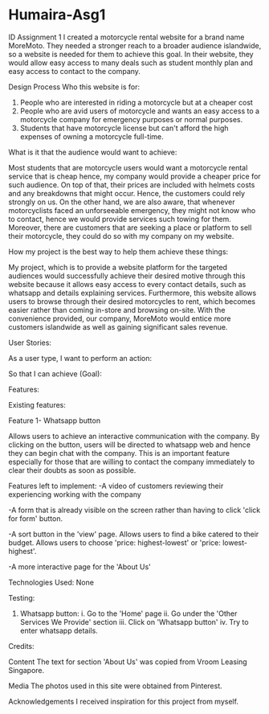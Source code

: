 # Humaira-Asg1
ID Assignment 1
I created a motorcycle rental website for a brand name MoreMoto. They needed a stronger reach to a broader audience islandwide, so a website is needed for them to achieve this goal. In their website, they would allow easy access to many deals such as student monthly plan and easy access to contact to the company.

Design Process
Who this website is for: 
1. People who are interested in riding a motorcycle but at a cheaper cost
2. People who are avid users of motorcycle and wants an easy access to a motorcycle company for emergency purposes or normal purposes.
3. Students that have motorcycle license but can't afford the high expenses of owning a motorcycle full-time.

What is it that the audience would want to achieve:

Most students that are motorcycle users would want a motorcycle rental service that is cheap hence, my company would provide a cheaper price for such audience. On top of that, their prices are included with helmets costs and any breakdowns that might occur. Hence, the customers could rely strongly on us.
On the other hand, we are also aware, that whenever motorcyclists faced an unforseeable emergency, they might not know who to contact, hence we would provide services such towing for them. 
Moreover, there are customers that are seeking a place or platform to sell their motorcycle, they could do so with my company on my website.

How my project is the best way to help them achieve these things:

My project, which is to provide a website platform for the targeted audiences would successfully achieve their desired motive through this website because it allows easy access to every contact details, such as whatsapp and details explaining services. Furthermore, this website allows users to browse through their desired motorcycles to rent, which becomes easier rather than coming in-store and browsing on-site. With the convenience provided, our company, MoreMoto would entice more customers islandwide as well as gaining significant sales revenue.


User Stories:

As a user type, I want to perform an action: 

So that I can achieve (Goal):


Features:

Existing features:

Feature 1- Whatsapp button

Allows users to achieve an interactive communication with the company. By clicking on the button, users will be directed to whatsapp web and hence they can begin chat with the company. This is an important feature especially for those that are willing to contact the company immediately to clear their doubts as soon as possible.

Features left to implement:
-A video of customers reviewing their experiencing working with the company


-A form that is already visible on the screen rather than having to click 'click for form' button.


-A sort button in the 'view' page. Allows users to find a bike catered to their budget. Allows users to choose 'price: highest-lowest' or 'price: lowest-highest'.


-A more interactive page for the 'About Us'


Technologies Used:
None

Testing:

1. Whatsapp button:
   i. Go to the 'Home' page
   ii. Go under the 'Other Services We Provide' section
   iii. Click on 'Whatsapp button'
   iv. Try to enter whatsapp details.


Credits:


Content
The text for section 'About Us' was copied from Vroom Leasing Singapore.

Media
The photos used in this site were obtained from Pinterest.

Acknowledgements
I received inspiration for this project from myself.

